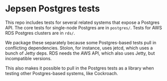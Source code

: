 # Jepsen Postgres tests

This repo includes tests for several related systems that expose a Postgres
API. The core tests for single-node Postgres are in `postgres/`. Tests for AWS
RDS Postgres clusters are in `rds/`.

We package these separately because some Postgres-based tests pull in
conflicting dependencies. Stolon, for instance, uses jetcd, which uses a bunch
of Jetty deps. RDS needs the AWS API, which also uses Jetty, but incompatible
versions.

This also makes it possible to pull in the Postgres tests as a library when
testing other Postgres-based systems, like Cockroach.
